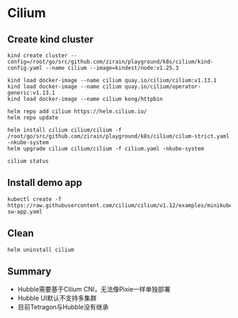 # Cilium


## Create kind cluster

```console
kind create cluster --config=/root/go/src/github.com/zirain/playground/k8s/cilium/kind-config.yaml --name cilium --image=kindest/node:v1.25.3

kind load docker-image --name cilium quay.io/cilium/cilium:v1.13.1
kind load docker-image --name cilium quay.io/cilium/operator-generic:v1.13.1
kind load docker-image --name cilium kong/httpbin
```


```console
helm repo add cilium https://helm.cilium.io/
helm repo update

helm install cilium cilium/cilium -f /root/go/src/github.com/zirain/playground/k8s/cilium/cilum-strict.yaml -nkube-system
helm upgrade cilium cilium/cilium -f cilium.yaml -nkube-system

cilium status
```

## Install demo app

```console
kubectl create -f https://raw.githubusercontent.com/cilium/cilium/v1.12/examples/minikube/http-sw-app.yaml
```


## Clean

```
helm uninstall cilium
```


## Summary

- Hubble需要基于Cilium CNI，无法像Pixie一样单独部署
- Hubble UI默认不支持多集群
- 目前Tetragon与Hubble没有继承